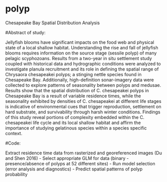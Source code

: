 # polyp
Chesapeake Bay Spatial Distribution Analysis 

#Abstract of study: 

Jellyfish blooms have significant impacts on the food web and physical state of a local shallow habitat. Understanding the rise and fall of jellyfish blooms requires information on the source stage (sessile polyp) of many pelagic scyphozoans. Results from a two-year in situ settlement study coupled with historical data and hydrographic conditions were analyzed to investigate planula recruitment and its role in defining the spatial range of Chrysaora chesapeakei polyps; a stinging nettle species found in Chesapeake Bay. Additionally, high-definition sonar-imagery data were collected to explore patterns of seasonality between polyps and medusae. Results show that the spatial distribution of C. chesapeakei polyps in Chesapeake Bay is a result of variable residence times, while the seasonality exhibited by densities of C. chesapeakei at different life stages is indicative of environmental cues that trigger reproduction, settlement on hard substrate, and survivability through harsh winter conditions. Findings of this study reveal portions of complexity embedded within the C. chesapeakei life cycle and its local shallow habitat and affirm the importance of studying gelatinous species within a species specific context. 

#Code: 

Extract residence time data from rasterized and georeferenced images (Du and Shen 2016) -
Select appropriate GLM for data (binary - presence/absence of polyps at 52 different sites) -
Run model selection (error analysis and diagnostics)  -
Predict spatial patterns of polyp probability 
